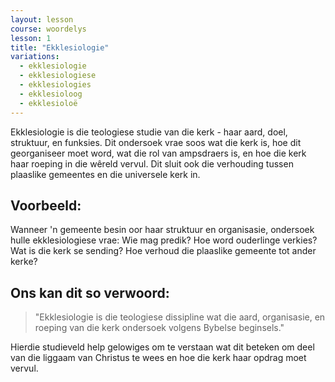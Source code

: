 ```yaml
---
layout: lesson
course: woordelys
lesson: 1
title: "Ekklesiologie"
variations:
  - ekklesiologie
  - ekklesiologiese
  - ekklesiologies
  - ekklesioloog
  - ekklesioloë
---
```


Ekklesiologie is die teologiese studie van die kerk - haar aard, doel, struktuur, en funksies. Dit ondersoek vrae soos wat die kerk is, hoe dit georganiseer moet word, wat die rol van ampsdraers is, en hoe die kerk haar roeping in die wêreld vervul. Dit sluit ook die verhouding tussen plaaslike gemeentes en die universele kerk in.

## Voorbeeld:

Wanneer 'n gemeente besin oor haar struktuur en organisasie, ondersoek hulle ekklesiologiese vrae: Wie mag predik? Hoe word ouderlinge verkies? Wat is die kerk se sending? Hoe verhoud die plaaslike gemeente tot ander kerke?

## Ons kan dit so verwoord:

> "Ekklesiologie is die teologiese dissipline wat die aard, organisasie, en roeping van die kerk ondersoek volgens Bybelse beginsels."

Hierdie studieveld help gelowiges om te verstaan wat dit beteken om deel van die liggaam van Christus te wees en hoe die kerk haar opdrag moet vervul.

